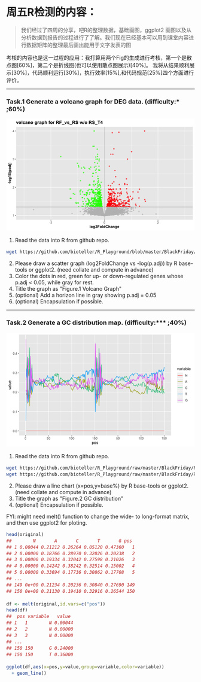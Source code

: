 # 周五R检测的内容：

> 我们经过了四周的分享，吧R的整理数据，基础画图，ggplot2 画图以及从分析数据到报告的过程进行了了解。我们现在已经基本可以用到课堂内容进行数据矩阵的整理最后画出能用于文字发表的图

考核的内容也是这一过程的应用：我打算用两个Fig的生成进行考核，第一个是散点图[60%]，第二个是折线图(也可以使用散点图展示)[40%]。
我将从结果顺利展示[30%]，代码顺利运行[30%]，执行效率[15%],和代码规范[25%]四个方面进行评价。

--------
### Task.1 Generate a volcano graph for DEG data. (difficulty:* ;60%)
![Figure.1](https://github.com/bioteller/R_Playground/blob/master/BlackFriday/Fig1.png)
1. Read the data into R from github repo. 
```sh
wget https://github.com/bioteller/R_Playground/blob/master/BlackFriday/exam.csv
```
2. Please draw a scatter graph (log2FoldChange vs -log(p.adj)) by R base-tools or ggplot2. (need collate and compute in advance)
3. Color the dots in red, green for up- or down-regulated genes whose p.adj < 0.05, while gray for rest.
4. Title the graph as "Figure.1 Volcano Graph"
5. (optional) Add a horizon line in gray showing p.adj = 0.05
6. (optional) Encapsulation if possible.

--------

### Task.2 Generate a GC distribution map. (difficulty:*** ;40%)
![Figure.2](https://github.com/bioteller/R_Playground/blob/master/BlackFriday/Fig2.png)
1. Read the data into R from github repo.
```sh
wget https://github.com/bioteller/R_Playground/raw/master/BlackFriday/RT4_CKDL200148623-1a_H7HGGCCX2_L5_1.fastq
wget https://github.com/bioteller/R_Playground/raw/master/BlackFriday/RT4_CKDL200148623-1a_H7HGGCCX2_L5_2.fastq
```
2. Please draw a line chart (x=pos,y=base%) by R base-tools or ggplot2. (need collate and compute in advance)
3. Title the graph as "Figure.2 GC distribution"
4. (optional) Encapsulation if possible.

FYI: might need melt() function to change the wide- to long-format matrix, and then use ggplot2 for ploting.
```R
head(original)
##        N       A       C       T       G pos
## 1 0.00044 0.21212 0.26264 0.05120 0.47360   1
## 2 0.00000 0.18766 0.28970 0.32026 0.20238   2
## 3 0.00000 0.19334 0.32042 0.27598 0.21026   3
## 4 0.00000 0.14242 0.38242 0.32514 0.15002   4
## 5 0.00000 0.33694 0.17736 0.30862 0.17708   5
## ...
## 149 0e+00 0.21234 0.20236 0.30840 0.27690 149
## 150 0e+00 0.21130 0.19410 0.32916 0.26544 150

df <- melt(original,id.vars=c("pos"))
head(df)
##  pos variable   value
## 1   1        N 0.00044
## 2   2        N 0.00000
## 3   3        N 0.00000
## ...
## 150 150      G 0.24000
## 150 150      T 0.36000

ggplot(df,aes(x=pos,y=value,group=variable,color=variable)) 
  + geom_line()
```
